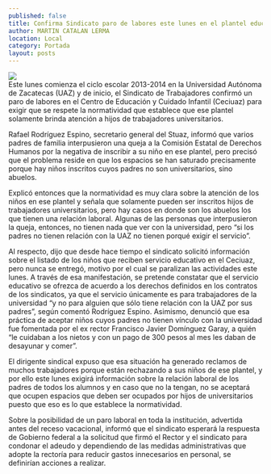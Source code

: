 ```yaml
---
published: false
title: Confirma Sindicato paro de labores este lunes en el plantel educativo Ceciuaz
author: MARTIN CATALAN LERMA
location: Local
category: Portada
layout: posts
---
```


![](http://i.imgur.com/xZ3kAdBm.jpg)	
Este lunes comienza el ciclo escolar 2013-2014 en la Universidad Autónoma de Zacatecas (UAZ) y de inicio, el Sindicato de Trabajadores confirmó un paro de labores en el Centro de Educación y Cuidado Infantil (Ceciuaz) para exigir que se respete la normatividad que establece que ese plantel solamente brinda atención a hijos de trabajadores universitarios.

Rafael Rodríguez Espino, secretario general del Stuaz, informó que varios padres de familia interpusieron una queja a la Comisión Estatal de Derechos Humanos por la negativa de inscribir a su niño en ese plantel, pero precisó que el problema reside en que los espacios se han saturado precisamente porque hay niños inscritos cuyos padres no son universitarios, sino abuelos.

Explicó entonces que la normatividad es muy clara sobre la atención de los niños en ese plantel y señala que solamente pueden ser inscritos hijos de trabajadores universitarios, pero hay casos en donde son los abuelos los que tienen una relación laboral.
Algunas de las personas que interpusieron la queja, entonces, no tienen nada que ver con la universidad, pero “si los padres no tienen relación con la UAZ no tienen porqué exigir el servicio”.

Al respecto, dijo que desde hace tiempo el sindicato solicitó información sobre el listado de los niños que reciben servicio educativo en el Ceciuaz, pero nunca se entregó, motivo por el cual se paralizan las actividades este lunes.
A través de esa manifestación, se pretende constatar que el servicio educativo se ofrezca de acuerdo a los derechos definidos en los contratos de los sindicatos, ya que el servicio únicamente es para trabajadores de la universidad “y no para alguien que sólo tiene relación con la UAZ por sus padres”, según comentó Rodríguez Espino.
Asimismo, denunció que esa práctica de aceptar niños cuyos padres no tienen vínculo con la universidad fue fomentada por el ex rector Francisco Javier Domínguez Garay, a quién “le cuidaban a los nietos y con un pago de 300 pesos al mes les daban de desayunar y comer”.

El dirigente sindical expuso que esa situación ha generado reclamos de muchos trabajadores porque están rechazando a sus niños de ese plantel, y por ello este lunes exigirá información sobre la relación laboral de los padres de todos los alumnos y en caso que no la tengan, no se aceptará que ocupen espacios que deben ser ocupados por hijos de universitarios puesto que eso es lo que establece la normatividad.

Sobre la posibilidad de un paro laboral en toda la institución, advertida antes del receso vacacional, informó que el sindicato esperará la respuesta de Gobierno federal a la solicitud que firmó el Rector y el sindicato para condonar el adeudo y dependiendo de las medidas administrativas que adopte la rectoría para reducir gastos innecesarios en personal, se definirían acciones a realizar.
